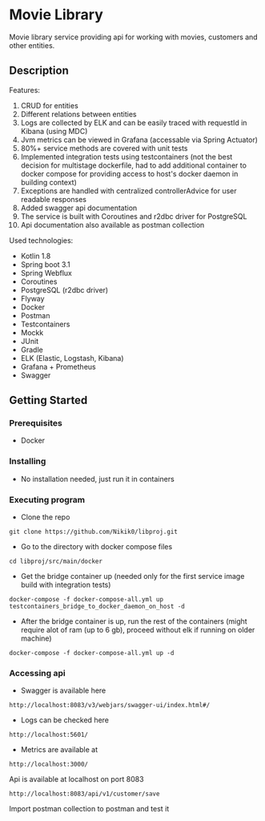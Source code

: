 # Movie Library

Movie library service providing api for working with movies, customers and other entities.

## Description

Features:
1. CRUD for entities
2. Different relations between entities
3. Logs are collected by ELK and can be easily traced with requestId in Kibana (using MDC) 
4. Jvm metrics can be viewed in Grafana (accessable via Spring Actuator)
5. 80%+ service methods are covered with unit tests
6. Implemented integration tests using testcontainers (not the best decision for multistage dockerfile, had to add additional container to docker compose for providing access to host's docker daemon in building context)
7. Exceptions are handled with centralized controllerAdvice for user readable responses
8. Added swagger api documentation
9. The service is built with Coroutines and r2dbc driver for PostgreSQL
10. Api documentation also available as postman collection

Used technologies:
* Kotlin 1.8
* Spring boot 3.1
* Spring Webflux
* Coroutines
* PostgreSQL (r2dbc driver)
* Flyway
* Docker
* Postman
* Testcontainers
* Mockk
* JUnit
* Gradle
* ELK (Elastic, Logstash, Kibana)
* Grafana + Prometheus
* Swagger

## Getting Started

### Prerequisites

* Docker

### Installing

* No installation needed, just run it in containers

### Executing program

* Clone the repo
```
git clone https://github.com/Nikik0/libproj.git
```
* Go to the directory with docker compose files
```
cd libproj/src/main/docker
```
* Get the bridge container up (needed only for the first service image build with integration tests)
```
docker-compose -f docker-compose-all.yml up testcontainers_bridge_to_docker_daemon_on_host -d
```
* After the bridge container is up, run the rest of the containers (might require alot of ram (up to 6 gb), proceed without elk if running on older machine)
```
docker-compose -f docker-compose-all.yml up -d
```
### Accessing api

* Swagger is available here
```
http://localhost:8083/v3/webjars/swagger-ui/index.html#/
```
* Logs can be checked here
```
http://localhost:5601/
```
* Metrics are available at
```
http://localhost:3000/
```
Api is available at localhost on port 8083 
```
http://localhost:8083/api/v1/customer/save
```
Import postman collection to postman and test it
